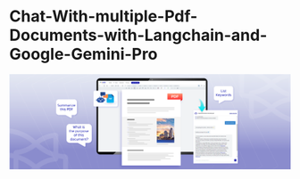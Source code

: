 # Chat-With-multiple-Pdf-Documents-with-Langchain-and-Google-Gemini-Pro

![](https://github.com/sujikathir/Chat-With-multiple-Pdf-Documents-with-Langchain-and-Google-Gemini-Pro/blob/main/source/cover%20pic.png)
